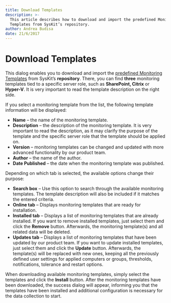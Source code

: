 ```yaml
---
title: Download Templates
description: >-
  This article describes how to download and import the predefined Monitoring
  Templates from SysKit’s repository.
author: Andrea Budisa
date: 21/6/2017
---
```


# Download Templates

This dialog enables you to download and import the [predefined Monitoring Templates](predefined-templates.md) from SysKit’s **repository**. There, you can find **three** monitoring templates tied to a specific server role, such as **SharePoint, Citrix** or **Hyper-V**. It is very important to read the template description on the right side.

If you select a monitoring template from the list, the following template information will be displayed:

* **Name** – the name of the monitoring template.
* **Description** – the description of the monitoring template. It is very important to read the description, as it may clarify the purpose of the template and the specific server role that the template should be applied on.
* **Version** – monitoring templates can be changed and updated with more advanced functionality by our product team.
* **Author** – the name of the author.
* **Date Published** – the date when the monitoring template was published.

Depending on which tab is selected, the available options change their purpose:

* **Search box** – Use this option to search through the available monitoring templates. The template description will also be included if it matches the entered criteria.
* **Online tab** – Displays monitoring templates that are ready for installation.
* **Installed tab** – Displays a list of monitoring templates that are already installed. If you want to remove installed templates, just select them and click the **Remove** button. Afterwards, the monitoring template\(s\) and all related data will be deleted.
* **Updates tab** – Displays a list of monitoring templates that have been updated by our product team. If you want to update installed templates, just select them and click the **Update** button. Afterwards, the template\(s\) will be replaced with new ones, keeping all the previously defined user settings for applied computers or groups, thresholds, notifications, tolerance and restart options.

When downloading available monitoring templates, simply select the templates and click the **Install** button. After the monitoring templates have been downloaded, the success dialog will appear, informing you that the templates have been installed and additional configuration is necessary for the data collection to start.

